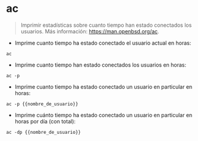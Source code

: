 # ac

> Imprimir estadísticas sobre cuanto tiempo han estado conectados los usuarios.
> Más información: <https://man.openbsd.org/ac>.

- Imprime cuanto tiempo ha estado conectado el usuario actual en horas:

`ac`

- Imprime cuanto tiempo han estado conectados los usuarios en horas:

`ac -p`

- Imprime cuanto tiempo ha estado conectado un usuario en particular en horas:

`ac -p {{nombre_de_usuario}}`

- Imprime cuánto tiempo ha estado conectado un usuario en particular en horas por día (con total):

`ac -dp {{nombre_de_usuario}}`
